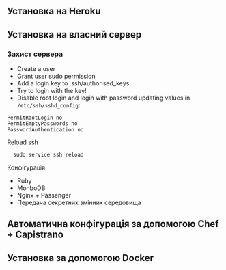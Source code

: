 ## Установка на Heroku

## Установка на власний сервер

### Захист сервера

- Create a user 
- Grant user sudo permission
- Add a login key to .ssh/authorised_keys
- Try to login with the key!
- Disable root login and login with password updating values in `/etc/ssh/sshd_config`:
```
PermitRootLogin no
PermitEmptyPasswords no
PasswordAuthentication no
```
Reload ssh
```    
  sudo service ssh reload
```

Конфігурація
- Ruby
- MonboDB
- Nginx + Passenger 
- Передача секретних змінних середовища

## Автоматична конфігурація за допомогою Chef + Capistrano

## Установка за допомогою Docker
